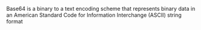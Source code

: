 Base64 is a binary to a text encoding scheme that represents binary data 
in an American Standard Code for Information Interchange (ASCII) string format
